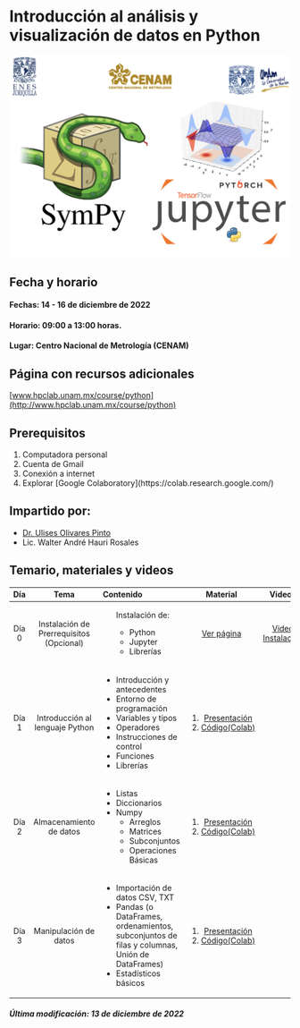  # Introducción al análisis y visualización de datos en Python 

![alt text](figs/header.png)
![alt text](figs/python.png)

## Fecha y horario
#### Fechas: 14 - 16 de diciembre de 2022
#### Horario: 09:00 a 13:00 horas.
#### Lugar: Centro Nacional de Metrología (CENAM)


## Página con recursos adicionales
[www.hpclab.unam.mx/course/python](http://www.hpclab.unam.mx/course/python)

## Prerequisitos
<ol>
  <li>Computadora personal</li> 
  <li> Cuenta de Gmail</li>
  <li>Conexión a internet</li>
  <li>Explorar [Google Colaboratory](https://colab.research.google.com/)</li>
</ol>

## Impartido por:

+ [Dr. Ulises Olivares Pinto](www.hpclab.unam.mx)
+ Lic. Walter André Hauri Rosales


## Temario, materiales y videos

| Día        | Tema           | Contenido  |  Material   | Videos |
| :-------------: |:-------------:|:-----| :-----:|:-----: |
| Día 0       | Instalación de Prerrequisitos (Opcional) | <ul>Instalación de:<ul><li>Python</li><li>Jupyter</li><li>Librerías</li><ul></ul> | [Ver página](http://132.247.186.49/courses/python/) | [Video Instalación](https://www.youtube.com/watch?v=1ETiwXo0lg4&feature=emb_title)|
| Día 1      | Introducción al lenguaje Python| <ul> <li> Introducción y antecedentes</li> <li> Entorno de programación</li> <li> Variables y tipos</li> <li>Operadores</li> <li>Instrucciones de control</li> <li>Funciones</li> <li>Librerías</li>  </ul>|  <ol><li> [Presentación]()</li> <li>[Código(Colab)]()</li></ol> | |
| Día 2      |  Almacenamiento de datos | <ul> <li> Listas </li>   <li> Diccionarios </li> <li> Numpy <ul><li>Arreglos</li><li>Matrices</li><li>Subconjuntos</li><li>Operaciones Básicas</li></ul> </ul> |  <ol><li>[Presentación]()</li> <li>[Código(Colab)]()</li>  </ol>| |
| Día 3      | Manipulación de datos | <ul> <li> Importación de datos CSV, TXT </li> <li> Pandas (o	DataFrames, ordenamientos, subconjuntos de filas y columnas, Unión de DataFrames)</li> <li>Estadísticos básicos </li></ul>  |  <ol><li>[Presentación]()</li> <li>[Código(Colab)]()</li> </ol>  | |


##### Última modificación: 13 de diciembre de 2022

